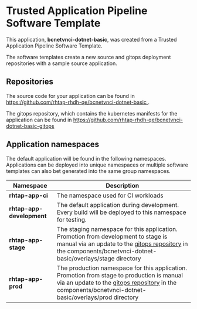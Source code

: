 # Trusted Application Pipeline Software Template

This application, **bcnetvnci-dotnet-basic**, was created from a Trusted Application Pipeline Software Template.

The software templates create a new source and gitops deployment repositories with a sample source application. 

## Repositories

The source code for your application can be found in [https://github.com/rhtap-rhdh-qe/bcnetvnci-dotnet-basic ](https://github.com/rhtap-rhdh-qe/bcnetvnci-dotnet-basic ).
 
The gitops repository, which contains the kubernetes manifests for the application can be found in 
[https://github.com/rhtap-rhdh-qe/bcnetvnci-dotnet-basic-gitops ](https://github.com/rhtap-rhdh-qe/bcnetvnci-dotnet-basic-gitops ) 

## Application namespaces 

The default application will be found in the following namespaces. Applications can be deployed into unique namespaces or multiple software templates can also bet generated into the same group namespaces.  

|  Namespace   |  Description   |  
| -------- | -------- |
| **rhtap-app-ci** | The namespace used for CI workloads |
| **rhtap-app-development** | The default application during development. Every build will be deployed to this namespace for testing. |
| **rhtap-app-stage** | The staging namespace for this application. Promotion from development to stage is manual via an update to the [gitops repository](https://github.com/rhtap-rhdh-qe/bcnetvnci-dotnet-basic-gitops ) in the components/bcnetvnci-dotnet-basic/overlays/stage directory |
| **rhtap-app-prod** | The production namespace for this application. Promotion from stage to production is manual via an update to the [gitops repository](https://github.com/rhtap-rhdh-qe/bcnetvnci-dotnet-basic-gitops ) in the components/bcnetvnci-dotnet-basic/overlays/prod directory |